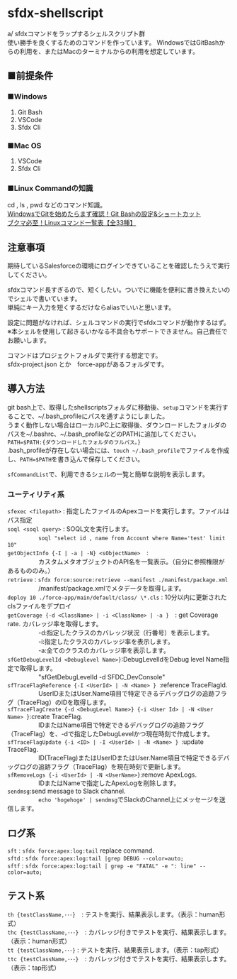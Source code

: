 # sfdx-shellscript
a/
sfdxコマンドをラップするシェルスクリプト群  
使い勝手を良くするためのコマンドを作っています。
WindowsではGitBashからの利用を、またはMacのターミナルからの利用を想定しています。

## ■前提条件  
### ■Windows  
1. Git Bash  
1. VSCode  
1. Sfdx Cli  
  
### ■Mac OS  
1. VSCode  
1. Sfdx Cli  

### ■Linux Commandの知識
cd , ls , pwd などのコマンド知識。  
[WindowsでGitを始めたらまず確認！Git Bashの設定&ショートカット](https://www.granfairs.com/blog/staff/gitbash-setting-shortcut)  
[ブクマ必至！Linuxコマンド一覧表【全33種】](https://www.sejuku.net/blog/5465)  
  
  
## 注意事項
期待しているSalesforceの環境にログインできていることを確認したうえで実行してください。  

sfdxコマンド長すぎるので、短くしたい。ついでに機能を便利に書き換えたいのでシェルで書いています。  
単純にキー入力を短くするだけならaliasでいいと思います。

設定に問題がなければ、シェルコマンドの実行でsfdxコマンドが動作するはず。  
※本シェルを使用して起きるいかなる不具合もサポートできません。自己責任でお願いします。  

コマンドはプロジェクトフォルダで実行する想定です。  
sfdx-project.json とか　force-appがあるフォルダです。  

## 導入方法
git bash上で、取得したshellscriptsフォルダに移動後、`setup`コマンドを実行することで、\~/.bash_profileにパスを通すようにしました。   
うまく動作しない場合はローカルPC上に取得後、ダウンロードしたフォルダのパスを\~/.bashrc、\~/.bash_profileなどのPATHに追加してください。    
`PATH=$PATH:{ダウンロードしたフォルダのフルパス。}`  
.bash_profileが存在しない場合には、`touch ~/.bash_profile`でファイルを作成し、`PATH=$PATH`を書き込んで保存してください。  

`sfCommandList`で、利用できるシェルの一覧と簡単な説明を表示します。  
  

### ユーティリティ系
`sfexec <filepath>` : 指定したファイルのApexコードを実行します。ファイルはパス指定  
`soql <soql query>` : SOQL文を実行します。  
　　　　　`soql "select id , name from Account where Name='test' limit 10"`  
`getObjectInfo {-I | -a | -N} <sObjectName>`　:  
　　　　　カスタムメタオブジェクトのAPI名を一覧表示。（自分に参照権限があるもののみ。）    
`retrieve` : `sfdx force:source:retrieve --manifest ./manifest/package.xml`　  
　　　　　/manifest/package.xmlでメタデータを取得します。  
`deploy 10 ./force-app/main/default/class/ \*.cls` : 10分以内に更新されたclsファイルをデプロイ    
`getCoverage {-d <ClassName> | -i <ClassName> | -a }`　: get Coverage rate. カバレッジ率を取得します。    
　　　　　-d:指定したクラスのカバレッジ状況（行番号）を表示します。  
　　　　　-i:指定したクラスのカバレッジ率を表示します。  
　　　　　-a:全てのクラスのカバレッジ率を表示します。  
`sfGetDebugLevelId <Debuglevel Name>}`:DebugLevelIdをDebug level Name指定で取得します。  
　　　　　"sfGetDebugLevelId -d SFDC_DevConsole"  
`sfTraceFlagReference {-I <UserId> | -N <Name> } `:reference TraceFlagId.    
　　　　　UserIDまたはUser.Name項目で特定できるデバッグログの追跡フラグ（TraceFlag）のIDを取得します。    
`sfTraceFlagCreate {-d <DebugLevel Name>} {-i <User Id> | -N <User Name> }`:create TraceFlag.     
　　　　　IDまたはName項目で特定できるデバッグログの追跡フラグ（TraceFlag）を、-dで指定したDebugLevelかつ現在時刻で作成します。    
`sfTraceFlagUpdate {-i <ID> | -I <UserId> | -N <Name> } `:update TraceFlag.    
　　　　　ID(TraceFlag)またはUserIDまたはUser.Name項目で特定できるデバッグログの追跡フラグ（TraceFlag）を現在時刻で更新します。    
`sfRemoveLogs {-i <UserId> | -N <UserName>}`:remove ApexLogs.     
　　　　　IDまたはNameで指定したApexLogを削除します。      
`sendmsg`:send message to Slack channel.   
　　　　　`echo 'hogehoge' | sendmsg`でSlackのChannel上にメッセージを送信します。    
  
## ログ系
`sft` : `sfdx force:apex:log:tail` replace command.  
`sftd` : `sfdx force:apex:log:tail |grep DEBUG --color=auto;`  
`sftf` : `sfdx force:apex:log:tail | grep -e "FATAL" -e ": line" --color=auto;`  
  
  
## テスト系
`th {testClassName,･･･}`　: テストを実行、結果表示します。（表示：human形式）  
`thc {testClassName,･･･}`　: カバレッジ付きでテストを実行、結果表示します。（表示：human形式）  
`tt {testClassName,･･･}` : テストを実行、結果表示します。（表示：tap形式）  
`ttc {testClassName,･･･}`　: カバレッジ付きでテストを実行、結果表示します。（表示：tap形式）  


